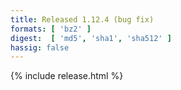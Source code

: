 ```yaml
---
title: Released 1.12.4 (bug fix)
formats: [ 'bz2' ]
digest:  [ 'md5', 'sha1', 'sha512' ]
hassig: false
---
```

{% include release.html %}
